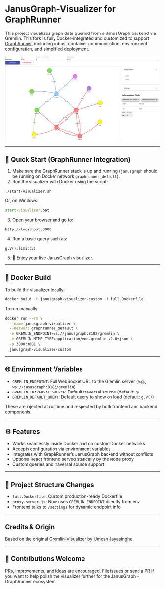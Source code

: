 # JanusGraph-Visualizer for GraphRunner
This project visualizes graph data queried from a JanusGraph backend via Gremlin. This fork is fully Docker-integrated and customized to support [GraphRunner](https://github.com/RORVI/GraphRunner), including robust container communication, environment configuration, and simplified deployment.

![Visualizer Screenshot](https://raw.githubusercontent.com/JanusGraph/janusgraph-visualizer/refs/heads/main/assets/JanusGraph-Visualizer.png)

---

## 🚀 Quick Start (GraphRunner Integration)

1. Make sure the GraphRunner stack is up and running (`janusgraph` should be running on Docker network `graphrunner_default`).
2. Run the visualizer with Docker using the script:

```bash
./start-visualizer.sh
```

Or, on Windows:
```bat
start-visualizer.bat
```

3. Open your browser and go to:
```sh
http://localhost:3000
```
4. Run a basic query such as:
```gremlin
g.V().limit(5)
```
5. 🎉 Enjoy your live JanusGraph visualizer.

---

## 🐳 Docker Build

To build the visualizer locally:

```bash
docker build -t janusgraph-visualizer-custom -f full.Dockerfile .
```

To run manually:
```bash
docker run --rm \
  --name janusgraph-visualizer \
  --network graphrunner_default \
  -e GREMLIN_ENDPOINT=ws://janusgraph:8182/gremlin \
  -e GREMLIN_MIME_TYPE=application/vnd.gremlin-v2.0+json \
  -p 3000:3001 \
  janusgraph-visualizer-custom
```

---

## 🌐 Environment Variables

- `GREMLIN_ENDPOINT`: Full WebSocket URL to the Gremlin server (e.g., `ws://janusgraph:8182/gremlin`)
- `GREMLIN_TRAVERSAL_SOURCE`: Default traversal source (default: `g`)
- `GREMLIN_DEFAULT_QUERY`: Default query to show on load (default: `g.V()`)

These are injected at runtime and respected by both frontend and backend components.

---

## ⚙️ Features
- Works seamlessly inside Docker and on custom Docker networks
- Accepts configuration via environment variables
- Integrates with GraphRunner’s JanusGraph backend without conflicts
- Optional React frontend served statically by the Node proxy
- Custom queries and traversal source support

---

## 📂 Project Structure Changes
- `full.Dockerfile`: Custom production-ready Dockerfile
- `proxy-server.js`: Now uses `GREMLIN_ENDPOINT` directly from env
- Frontend talks to `/settings` for dynamic endpoint info

---

## Credits & Origin
Based on the original [Gremlin-Visualizer](https://github.com/prabushitha/gremlin-visualizer) by [Umesh Jayasinghe](https://github.com/prabushitha).

---

## 🤝 Contributions Welcome
PRs, improvements, and ideas are encouraged. File issues or send a PR if you want to help polish the visualizer further for the JanusGraph + GraphRunner ecosystem.
